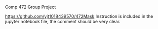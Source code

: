 Comp 472 Group Project

https://github.com/yjt1018439570/472Mask
Instruction is included in the jupyter notebook file, the comment should be very clear.
